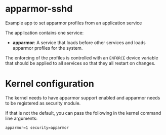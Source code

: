 # apparmor-sshd

Example app to set apparmor profiles from an application service

The application contains one service:

* **apparmor**: A service that loads before other services and loads
								apparmor profiles for the system.

The enforcing of the profiles is controlled with an `ENFORCE` device variable
that should be applied to all services so that they all restart on changes.

Kernel configuration
====================

The kernel needs to have apparmor support enabled and apparmor needs to be
registered as security module.

If that is not the default, you can pass the following in the kernel
command line arguments:

```
apparmor=1 security=apparmor
```
